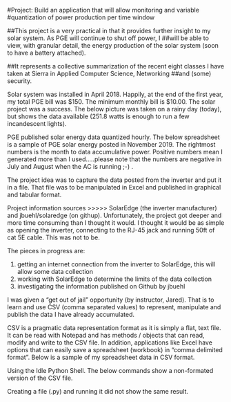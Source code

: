 
#Project:  Build an application that will allow monitoring and variable 
#quantization of power production per time window


##This project is a very practical in that it provides further insight to my solar system. As PGE will continue to shut off power, I ##will be able to view, with granular detail, the energy production of the solar system (soon to have a battery attached). 

##It represents a collective summarization of the recent eight classes I have taken at Sierra in Applied Computer Science, Networking ##and (some) security.

Solar system was installed in April 2018. Happily, at the end of the first year, my total PGE bill was $150. The minimum monthly bill is $10.00. The solar project was a success. The below picture was taken on a rainy day (today), but shows the data available (251.8 watts is enough to run a few incandescent lights). 

 
PGE published solar energy data quantized hourly. The below spreadsheet is a sample of PGE solar energy posted in November 2019. The rightmost numbers is the month to data accumulative power. Positive numbers mean I generated more than I used…..please note that the numbers are negative in July and August when the AC is running   ;-) .

 

The project idea was to capture the data posted from the inverter and put it in a file. That file was to be manipulated in Excel and published in graphical and tabular format. 

Project information sources >>>>>  SolarEdge (the inverter manufacturer) and jbuehl/solaredge (on githup). Unfortunately, the project got deeper and more time consuming than I thought it would. I thought it would be as simple as opening the inverter, connecting to the RJ-45 jack and running 50ft of cat 5E cable.  This was not to be.

The pieces in progress are:

1) getting an internet connection from the inverter to SolarEdge, this will allow some data collection
2) working with SolarEdge to determine the limits of the data collection
3) investigating the information published on Github by jbuehl

I was given a “get out of jail” opportunity (by instructor, Jared). That is to learn and use CSV (comma separated values) to represent, manipulate and publish the data I have already accumulated.

CSV is a pragmatic data representation format as it is simply a flat, text file. It can be read with Notepad and has methods / objects that can read, modify and write to the CSV file. In addition, applications like Excel have options that can easily save a spreadsheet (workbook) in “comma delimited format”. Below is a sample of my spreadsheet data in CSV format.

  


Using the Idle Python Shell. The below commands show a non-formated version of the CSV file.

 

Creating a file (.py) and running it did not show the same result.

